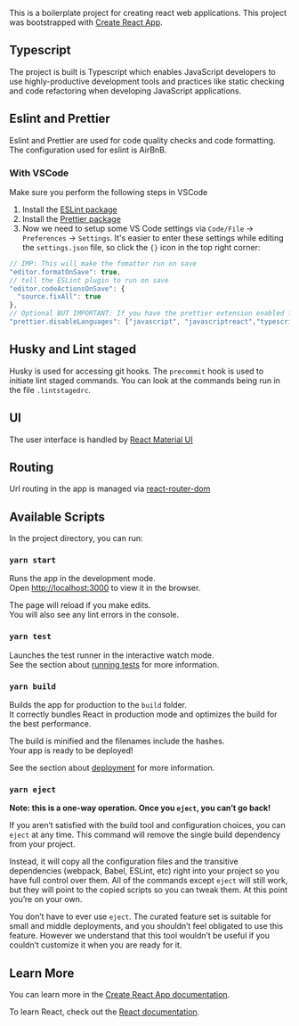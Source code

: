 This is a boilerplate project for creating react web applications. This project was bootstrapped with [Create React App](https://github.com/facebook/create-react-app).

## Typescript

The project is built is Typescript which enables JavaScript developers to use highly-productive development tools and practices like static checking and code refactoring when developing JavaScript applications.

## Eslint and Prettier

Eslint and Prettier are used for code quality checks and code formatting. The configuration used for eslint is AirBnB.

### With VSCode

Make sure you perform the following steps in VSCode

1. Install the [ESLint package](https://marketplace.visualstudio.com/items?itemName=dbaeumer.vscode-eslint)
2. Install the [Prettier package](https://marketplace.visualstudio.com/items?itemName=esbenp.prettier-vscode)
3. Now we need to setup some VS Code settings via `Code/File` → `Preferences` → `Settings`. It's easier to enter these settings while editing the `settings.json` file, so click the `{}` icon in the top right corner:

```js
// IMP: This will make the fomatter run on save
"editor.formatOnSave": true,
// tell the ESLint plugin to run on save
"editor.codeActionsOnSave": {
  "source.fixAll": true
},
// Optional BUT IMPORTANT: If you have the prettier extension enabled for other languages like CSS and HTML, turn it off for JS since we are doing it through Eslint already
"prettier.disableLanguages": ["javascript", "javascriptreact","typescript","typescriptreact"],
```

## Husky and Lint staged

Husky is used for accessing git hooks. The `precommit` hook is used to initiate lint staged commands. You can look at the commands being run in the file `.lintstagedrc`.

## UI

The user interface is handled by [React Material UI](https://material-ui.com/)

## Routing

Url routing in the app is managed via [react-router-dom](https://www.npmjs.com/package/react-router-dom)

## Available Scripts

In the project directory, you can run:

### `yarn start`

Runs the app in the development mode.<br />
Open [http://localhost:3000](http://localhost:3000) to view it in the browser.

The page will reload if you make edits.<br />
You will also see any lint errors in the console.

### `yarn test`

Launches the test runner in the interactive watch mode.<br />
See the section about [running tests](https://facebook.github.io/create-react-app/docs/running-tests) for more information.

### `yarn build`

Builds the app for production to the `build` folder.<br />
It correctly bundles React in production mode and optimizes the build for the best performance.

The build is minified and the filenames include the hashes.<br />
Your app is ready to be deployed!

See the section about [deployment](https://facebook.github.io/create-react-app/docs/deployment) for more information.

### `yarn eject`

**Note: this is a one-way operation. Once you `eject`, you can’t go back!**

If you aren’t satisfied with the build tool and configuration choices, you can `eject` at any time. This command will remove the single build dependency from your project.

Instead, it will copy all the configuration files and the transitive dependencies (webpack, Babel, ESLint, etc) right into your project so you have full control over them. All of the commands except `eject` will still work, but they will point to the copied scripts so you can tweak them. At this point you’re on your own.

You don’t have to ever use `eject`. The curated feature set is suitable for small and middle deployments, and you shouldn’t feel obligated to use this feature. However we understand that this tool wouldn’t be useful if you couldn’t customize it when you are ready for it.

## Learn More

You can learn more in the [Create React App documentation](https://facebook.github.io/create-react-app/docs/getting-started).

To learn React, check out the [React documentation](https://reactjs.org/).
